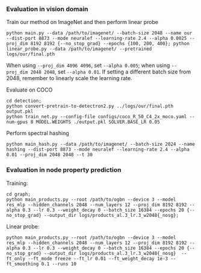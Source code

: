 ### Evaluation in vision domain

Train our method on ImageNet and then perform linear probe

```
python main.py --data /path/to/imagenet/ --batch-size 2048 --name our --dist-port 8873 --mode neuralef --learning-rate 2.4 --alpha 0.0025 --proj_dim 8192 8192 {--no_stop_grad} --epochs {100, 200, 400}; python linear_probe.py --data /path/to/imagenet/ --pretrained logs/our/final.pth
```
When using `--proj_dim 4096 4096`, set `--alpha 0.005`; when using `--proj_dim 2048 2048`, set `--alpha 0.01`. If setting a different batch size from 2048, remember to linearly scale the learning rate.

Evaluate on COCO
```
cd detection;
python convert-pretrain-to-detectron2.py ../logs/our/final.pth output.pkl
python train_net.py --config-file configs/coco_R_50_C4_2x_moco.yaml --num-gpus 8 MODEL.WEIGHTS ./output.pkl SOLVER.BASE_LR 0.05
```

Perform spectral hashing
```
python main_hash.py --data /path/to/imagenet/ --batch-size 2024 --name hashing --dist-port 8873 --mode neuralef --learning-rate 2.4 --alpha 0.01 --proj_dim 2048 2048 --t 30
```

### Evaluation in node property prediction
Training:
```
cd graph; 
python main_products.py --root /path/to/ogbn --device 3 --model res_mlp --hidden_channels 2048 --num_layers 12 --proj_dim 8192 8192 --alpha 0.3 --lr 0.3 --weight_decay 0 --batch_size 16384 --epochs 20 {--no_stop_grad} --output_dir logs/products_al.3_lr.3_w2048{_nosg}; 
```

Linear probe:
```
python main_products.py --root /path/to/ogbn --device 3 --model res_mlp --hidden_channels 2048 --num_layers 12 --proj_dim 8192 8192 --alpha 0.3 --lr 0.3 --weight_decay 0 --batch_size 16384 --epochs 20 {--no_stop_grad} --output_dir logs/products_al.3_lr.3_w2048{_nosg}  --ft_only --ft_mode freeze --ft_lr 0.01 --ft_weight_decay 1e-3 --ft_smoothing 0.1 --runs 10
```
